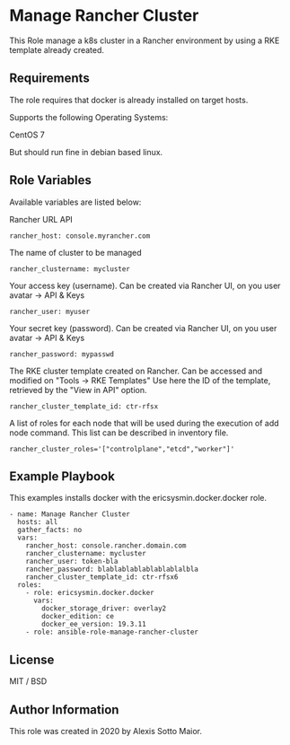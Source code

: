 Manage Rancher Cluster
=========

This Role manage a k8s cluster in a Rancher environment by using a RKE template already created.

Requirements
------------

The role requires that docker is already installed on target hosts.

Supports the following Operating Systems:

CentOS 7

But should run fine in debian based linux.

Role Variables
--------------
Available variables are listed below:

Rancher URL API
```
rancher_host: console.myrancher.com
```

The name of cluster to be managed
```
rancher_clustername: mycluster
```

Your access key (username). Can be created via Rancher UI, on you user avatar -> API & Keys
```
rancher_user: myuser
```

Your secret key (password). Can be created via Rancher UI, on you user avatar -> API & Keys
```
rancher_password: mypasswd
```

The RKE cluster template created on Rancher. Can be accessed and modified on "Tools -> RKE Templates"
Use here the ID of the template, retrieved by the "View in API" option.
```
rancher_cluster_template_id: ctr-rfsx
```

A list of roles for each node that will be used during the execution of add node command.
This list can be described in inventory file.
```
rancher_cluster_roles='["controlplane","etcd","worker"]'
```


Example Playbook
----------------

This examples installs docker with the ericsysmin.docker.docker role.
```
- name: Manage Rancher Cluster
  hosts: all
  gather_facts: no
  vars:
    rancher_host: console.rancher.domain.com
    rancher_clustername: mycluster
    rancher_user: token-bla
    rancher_password: blablablablablablablalbla
    rancher_cluster_template_id: ctr-rfsx6    
  roles:
    - role: ericsysmin.docker.docker
      vars:
        docker_storage_driver: overlay2
        docker_edition: ce
        docker_ee_version: 19.3.11
    - role: ansible-role-manage-rancher-cluster
```
License
-------

MIT / BSD

Author Information
------------------

This role was created in 2020 by Alexis Sotto Maior.
